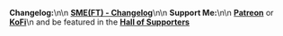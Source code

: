**Changelog:**\n\n
[**SME(FT) - Changelog**](https://eziothedeadpoet.github.io/SME-FT-/CHANGELOG.html)\n\n
**Support Me:**\n\n
[**Patreon**](https://www.patreon.com/bePatron?u=40374890) or [**KoFi**](https://ko-fi.com/L4L12PVW6)\n
and be featured in the [**Hall of Supporters**](https://eziothedeadpoet.github.io/AboutMe/HALLOFFAME.html)

